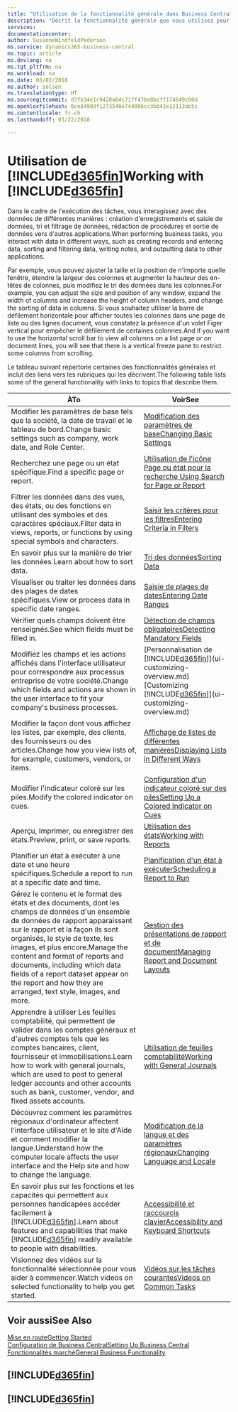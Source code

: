 ```yaml
---
title: "Utilisation de la fonctionnalité générale dans Business Central | Microsoft Docs"
description: "Décrit la fonctionnalité générale que vous utilisez pour interagir avec des données dans Business Central, par exemple entrer les valeurs, trier les données, et modifier les vues."
services: 
documentationcenter: 
author: SusanneWindfeldPedersen
ms.service: dynamics365-business-central
ms.topic: article
ms.devlang: na
ms.tgt_pltfrm: na
ms.workload: na
ms.date: 03/02/2018
ms.author: solsen
ms.translationtype: HT
ms.sourcegitcommit: d7fb34e1c9428a64c71ff47be8bcff174649c00d
ms.openlocfilehash: 0ce84903f1273540e744006cc3b042e12113ab5c
ms.contentlocale: fr-ch
ms.lasthandoff: 03/22/2018

---
```

# <a name="working-with-included365finincludesd365finmdmd"></a><span data-ttu-id="32365-103">Utilisation de [!INCLUDE[d365fin](includes/d365fin_md.md)]</span><span class="sxs-lookup"><span data-stu-id="32365-103">Working with [!INCLUDE[d365fin](includes/d365fin_md.md)]</span></span>
<span data-ttu-id="32365-104">Dans le cadre de l'exécution des tâches, vous interagissez avec des données de différentes manières : création d'enregistrements et saisie de données, tri et filtrage de données, rédaction de procédures et sortie de données vers d'autres applications.</span><span class="sxs-lookup"><span data-stu-id="32365-104">When performing business tasks, you interact with data in different ways, such as creating records and entering data, sorting and filtering data, writing notes, and outputting data to other applications.</span></span>

<span data-ttu-id="32365-105">Par exemple, vous pouvez ajuster la taille et la position de n'importe quelle fenêtre, étendre la largeur des colonnes et augmenter la hauteur des en-têtes de colonnes, puis modifiez le tri des données dans les colonnes.</span><span class="sxs-lookup"><span data-stu-id="32365-105">For example, you can adjust the size and position of any window, expand the width of columns and increase the height of column headers, and change the sorting of data in columns.</span></span> <span data-ttu-id="32365-106">Si vous souhaitez utiliser la barre de défilement horizontale pour afficher toutes les colonnes dans une page de liste ou des lignes document, vous constatez la présence d'un volet Figer vertical pour empêcher le défilement de certaines colonnes.</span><span class="sxs-lookup"><span data-stu-id="32365-106">And if you want to use the horizontal scroll bar to view all columns on a list page or on document lines, you will see that there is a vertical freeze pane to restrict some columns from scrolling.</span></span>

<span data-ttu-id="32365-107">Le tableau suivant répertorie certaines des fonctionnalités générales et inclut des liens vers les rubriques qui les décrivent.</span><span class="sxs-lookup"><span data-stu-id="32365-107">The following table lists some of the general functionality with links to topics that describe them.</span></span>

| <span data-ttu-id="32365-108">À</span><span class="sxs-lookup"><span data-stu-id="32365-108">To</span></span> | <span data-ttu-id="32365-109">Voir</span><span class="sxs-lookup"><span data-stu-id="32365-109">See</span></span> |
| --- | --- |
| <span data-ttu-id="32365-110">Modifier les paramètres de base tels que la société, la date de travail et le tableau de bord.</span><span class="sxs-lookup"><span data-stu-id="32365-110">Change basic settings such as company, work date, and Role Center.</span></span> |[<span data-ttu-id="32365-111">Modification des paramètres de base</span><span class="sxs-lookup"><span data-stu-id="32365-111">Changing Basic Settings</span></span>](ui-change-basic-settings.md) |
| <span data-ttu-id="32365-112">Recherchez une page ou un état spécifique.</span><span class="sxs-lookup"><span data-stu-id="32365-112">Find a specific page or report.</span></span> |[<span data-ttu-id="32365-113">Utilisation de l'icône Page ou état pour la recherche </span><span class="sxs-lookup"><span data-stu-id="32365-113">Using Search for Page or Report</span></span>](ui-search.md) |
| <span data-ttu-id="32365-114">Filtrer les données dans des vues, des états, ou des fonctions en utilisant des symboles et des caractères spéciaux.</span><span class="sxs-lookup"><span data-stu-id="32365-114">Filter data in views, reports, or functions by using special symbols and characters.</span></span> |[<span data-ttu-id="32365-115">Saisir les critères pour les filtres</span><span class="sxs-lookup"><span data-stu-id="32365-115">Entering Criteria in Filters</span></span>](ui-enter-criteria-filters.md) |
| <span data-ttu-id="32365-116">En savoir plus sur la manière de trier les données.</span><span class="sxs-lookup"><span data-stu-id="32365-116">Learn about how to sort data.</span></span> |[<span data-ttu-id="32365-117">Tri des données</span><span class="sxs-lookup"><span data-stu-id="32365-117">Sorting Data</span></span>](ui-sorting.md) |
| <span data-ttu-id="32365-118">Visualiser ou traiter les données dans des plages de dates spécifiques.</span><span class="sxs-lookup"><span data-stu-id="32365-118">View or process data in specific date ranges.</span></span> |[<span data-ttu-id="32365-119">Saisie de plages de dates</span><span class="sxs-lookup"><span data-stu-id="32365-119">Entering Date Ranges</span></span>](ui-enter-date-ranges.md) |
| <span data-ttu-id="32365-120">Vérifier quels champs doivent être renseignés.</span><span class="sxs-lookup"><span data-stu-id="32365-120">See which fields must be filled in.</span></span> |[<span data-ttu-id="32365-121">Détection de champs obligatoires</span><span class="sxs-lookup"><span data-stu-id="32365-121">Detecting Mandatory Fields</span></span>](ui-mandatory-fields.md) |
| <span data-ttu-id="32365-122">Modifiez les champs et les actions affichés dans l'interface utilisateur pour correspondre aux processus entreprise de votre société.</span><span class="sxs-lookup"><span data-stu-id="32365-122">Change which fields and actions are shown in the user interface to fit your company's business processes.</span></span> |<span data-ttu-id="32365-123">[Personnalisation de [!INCLUDE[d365fin](includes/d365fin_md.md)]](ui-customizing-overview.md)</span><span class="sxs-lookup"><span data-stu-id="32365-123">[Customizing [!INCLUDE[d365fin](includes/d365fin_md.md)]](ui-customizing-overview.md)</span></span> |
| <span data-ttu-id="32365-124">Modifier la façon dont vous affichez les listes, par exemple, des clients, des fournisseurs ou des articles.</span><span class="sxs-lookup"><span data-stu-id="32365-124">Change how you view lists of, for example, customers, vendors, or items.</span></span> |[<span data-ttu-id="32365-125">Affichage de listes de différentes manières</span><span class="sxs-lookup"><span data-stu-id="32365-125">Displaying Lists in Different Ways</span></span>](across-display-lists-different-views.md) |
| <span data-ttu-id="32365-126">Modifier l'indicateur coloré sur les piles.</span><span class="sxs-lookup"><span data-stu-id="32365-126">Modify the colored indicator on cues.</span></span> |[<span data-ttu-id="32365-127">Configuration d'un indicateur coloré sur des piles</span><span class="sxs-lookup"><span data-stu-id="32365-127">Setting Up a Colored Indicator on Cues</span></span>](ui-how-setup-colored-indicator-cues.md) |
|<span data-ttu-id="32365-128">Aperçu, Imprimer, ou enregistrer des états.</span><span class="sxs-lookup"><span data-stu-id="32365-128">Preview, print, or save reports.</span></span>|[<span data-ttu-id="32365-129">Utilisation des états</span><span class="sxs-lookup"><span data-stu-id="32365-129">Working with Reports</span></span>](ui-work-report.md)|
| <span data-ttu-id="32365-130">Planifier un état à exécuter à une date et une heure spécifiques.</span><span class="sxs-lookup"><span data-stu-id="32365-130">Schedule a report to run at a specific date and time.</span></span> |[<span data-ttu-id="32365-131">Planification d'un état à exécuter</span><span class="sxs-lookup"><span data-stu-id="32365-131">Scheduling a Report to Run</span></span>](ui-work-report.md#ScheduleReport) |
| <span data-ttu-id="32365-132">Gérez le contenu et le format des états et des documents, dont les champs de données d'un ensemble de données de rapport apparaissant sur le rapport et la façon ils sont organisés, le style de texte, les images, et plus encore.</span><span class="sxs-lookup"><span data-stu-id="32365-132">Manage the content and format of reports and documents, including which data fields of a report dataset appear on the report and how they are arranged, text style, images, and more.</span></span>|[<span data-ttu-id="32365-133">Gestion des présentations de rapport et de document</span><span class="sxs-lookup"><span data-stu-id="32365-133">Managing Report and Document Layouts</span></span>](ui-manage-report-layouts.md) |
| <span data-ttu-id="32365-134">Apprendre à utiliser Les feuilles comptabilité, qui permettent de valider dans les comptes généraux et d'autres comptes tels que les comptes bancaires, client, fournisseur et immobilisations.</span><span class="sxs-lookup"><span data-stu-id="32365-134">Learn how to work with general journals, which are used to post to general ledger accounts and other accounts such as bank, customer, vendor, and fixed assets accounts.</span></span> |[<span data-ttu-id="32365-135">Utilisation de feuilles comptabilité</span><span class="sxs-lookup"><span data-stu-id="32365-135">Working with General Journals</span></span>](ui-work-general-journals.md) |
|<span data-ttu-id="32365-136">Découvrez comment les paramètres régionaux d'ordinateur affectent l'interface utilisateur et le site d'Aide et comment modifier la langue.</span><span class="sxs-lookup"><span data-stu-id="32365-136">Understand how the computer locale affects the user interface and the Help site and how to change the language.</span></span>|[<span data-ttu-id="32365-137">Modification de la langue et des paramètres régionaux</span><span class="sxs-lookup"><span data-stu-id="32365-137">Changing Language and Locale</span></span>](about-locale-language.md)|
|<span data-ttu-id="32365-138">En savoir plus sur les fonctions et les capacités qui permettent aux personnes handicapées accéder facilement à [!INCLUDE[d365fin](includes/d365fin_md.md)].</span><span class="sxs-lookup"><span data-stu-id="32365-138">Learn about features and capabilities that make [!INCLUDE[d365fin](includes/d365fin_md.md)] readily available to people with disabilities.</span></span>|[<span data-ttu-id="32365-139">Accessibilité et raccourcis clavier</span><span class="sxs-lookup"><span data-stu-id="32365-139">Accessibility and Keyboard Shortcuts</span></span>](ui-accessibility.md)|
|<span data-ttu-id="32365-140">Visionnez des vidéos sur la fonctionnalité sélectionnée pour vous aider à commencer.</span><span class="sxs-lookup"><span data-stu-id="32365-140">Watch videos on selected functionality to help you get started.</span></span>|[<span data-ttu-id="32365-141">Vidéos sur les tâches courantes</span><span class="sxs-lookup"><span data-stu-id="32365-141">Videos on Common Tasks</span></span>](across-videos.md)|  

## <a name="see-also"></a><span data-ttu-id="32365-142">Voir aussi</span><span class="sxs-lookup"><span data-stu-id="32365-142">See Also</span></span>
[<span data-ttu-id="32365-143">Mise en route</span><span class="sxs-lookup"><span data-stu-id="32365-143">Getting Started</span></span>](index.md)  
[<span data-ttu-id="32365-144">Configuration de Business Central</span><span class="sxs-lookup"><span data-stu-id="32365-144">Setting Up Business Central</span></span>](setup.md)  
[<span data-ttu-id="32365-145">Fonctionnalités marché</span><span class="sxs-lookup"><span data-stu-id="32365-145">General Business Functionality</span></span>](ui-across-business-areas.md)  

## [!INCLUDE[d365fin](includes/free_trial_md.md)]  
## [!INCLUDE[d365fin](includes/training_link_md.md)]

